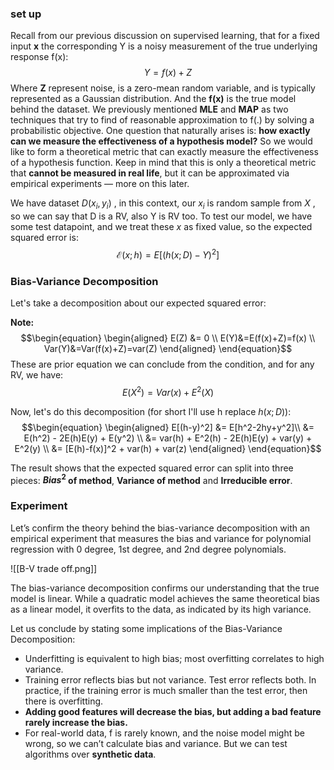 
### set up

Recall from our previous discussion on supervised learning, that for a fixed input **x** the corresponding  Y is a noisy measurement of the true underlying response f(x):
$$Y=f(x) + Z$$
Where **Z** represent noise, is a zero-mean random variable, and is typically represented as a Gaussian distribution. And the **f(x)** is the true model behind the dataset. We previously mentioned **MLE** and **MAP** as two techniques that try to find of reasonable approximation to f(.) by solving a probabilistic objective. One question that naturally arises is: **how exactly can we measure the effectiveness of a hypothesis model?** So we would like to form a theoretical metric that can exactly measure the effectiveness of a hypothesis function. Keep in mind that this is only a theoretical metric that **cannot be measured in real life**, but it can be approximated via empirical experiments — more on this later.

We have dataset $D{(x_i,y_i)}$ , in this context, our $x_i$ is random sample from $X$ , so we can say that D is a RV, also Y is RV too. To  test our model, we have some test datapoint, and we treat these $x$ as fixed value, so  the expected squared error is:
$$\mathcal{E}(x;h)=E[(h(x;D)-Y)^2]$$


### Bias-Variance Decomposition

Let's take a decomposition about our expected squared error:

**Note:**
$$\begin{equation} \begin{aligned} E(Z) &= 0 \\ 
E(Y)&=E(f(x)+Z)=f(x)  \\ 
Var(Y)&=Var(f(x)+Z)=var(Z) \end{aligned} \end{equation}$$
These are prior equation we can conclude from the condition, and for any RV, we have:
$$E(X^2)=Var(x)+E^2(X)$$

Now, let's do this decomposition (for short I'll use h replace $h(x;D)$): 
$$\begin{equation} \begin{aligned} E[(h-y)^2] &= E[h^2-2hy+y^2]\\ 
&= E(h^2) - 2E(h)E(y) + E(y^2)  \\ 
&= var(h) + E^2(h) - 2E(h)E(y) + var(y) + E^2(y) \\
&= [E(h)-f(x)]^2 + var(h) + var(z)  \end{aligned} \end{equation}$$

The result shows that the expected squared error can split into three pieces: **$Bias^2$ of method**, **Variance of method** and **Irreducible error**.

### Experiment

Let’s confirm the theory behind the bias-variance decomposition with an empirical experiment that measures the bias and variance for polynomial regression with 0 degree, 1st degree, and 2nd degree polynomials.

![[B-V trade off.png]]


The bias-variance decomposition confirms our understanding that the true model is linear. While a quadratic model achieves the same theoretical bias as a linear model, it overfits to the data, as indicated by its high variance.

Let us conclude by stating some implications of the Bias-Variance Decomposition:
* Underfitting is equivalent to high bias; most overfitting correlates to high variance.
* Training error reflects bias but not variance. Test error reflects both. In practice, if the training error is much smaller than the test error, then there is overfitting.
* **Adding good features will decrease the bias, but adding a bad feature rarely increase the bias.**
* For real-world data, f is rarely known, and the noise model might be wrong, so we can’t calculate bias and variance. But we can test algorithms over **synthetic data**.

